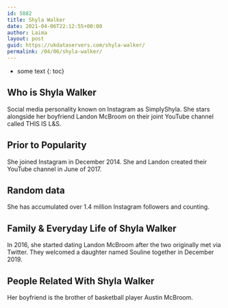 ```yaml
---
id: 5882
title: Shyla Walker
date: 2021-04-06T22:12:55+00:00
author: Laima
layout: post
guid: https://ukdataservers.com/shyla-walker/
permalink: /04/06/shyla-walker/
---
```


* some text
{: toc}


## Who is Shyla Walker
                  
                  
                  
Social media personality known on Instagram as SimplyShyla. She stars alongside her boyfriend Landon McBroom on their joint YouTube channel called THIS IS L&S.
                  
              
            
              
            
                
                
                
## Prior to Popularity
                  
                  
                  
She joined Instagram in December 2014. She and Landon created their YouTube channel in June of 2017.
                  
              
            
              
            
                
                
                
## Random data
                  
                  
                  
She has accumulated over 1.4 million Instagram followers and counting.
                  
              
            
              
            
                
                
                
## Family & Everyday Life of Shyla Walker
                  
                  
                  
In 2016, she started dating Landon McBroom after the two originally met via Twitter. They welcomed a daughter named Souline together in December 2019. 
                  
              
            
              
            
                
                
                
## People Related With Shyla Walker
                  
                  
                  
Her boyfriend is the brother of basketball player Austin McBroom.
                  
              
            
              
            
                
              
            
              
              
            
            
              
            
          
          
          